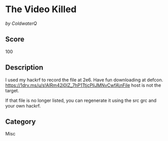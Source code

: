 # The Video Killed

*by ColdwaterQ*  

## Score
100

## Description

I used my hackrf to record the file at 2e6. Have fun downloading at defcon. https://1drv.ms/u/s!AlRm42i0IZ_7hP1TtjcPliJMNvCwfA\nFile host is not the target.

If that file is no longer listed, you can regenerate it using the src grc and your own hackrf.

## Category
Misc

